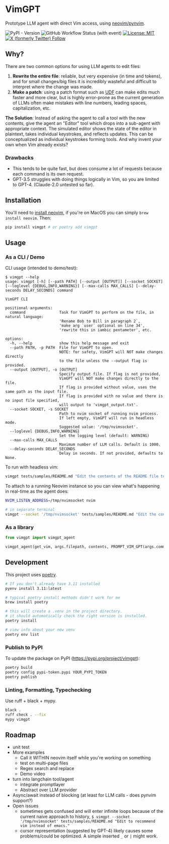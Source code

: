 # VimGPT
Prototype LLM agent with direct Vim access, using [neovim/pynvim](https://github.com/neovim/pynvim).

![PyPI - Version](https://img.shields.io/pypi/v/vimgpt)
![GitHub Workflow Status (with event)](https://img.shields.io/github/actions/workflow/status/nsbradford/vimgpt/main.yml?label=CI%20tests)
[![License: MIT](https://img.shields.io/badge/License-MIT-yellow.svg)](https://opensource.org/licenses/MIT)
[![X (formerly Twitter) Follow](https://img.shields.io/twitter/follow/n_s_bradford)](https://twitter.com/n_s_bradford)


## Why?
There are two common options for using LLM agents to edit files:
1. **Rewrite the entire file**: reliable, but very expensive (in time and tokens), and for small changes/big files it is incredibly wasteful and difficult to interpret where the change was made.
2. **Make a patch**: using a patch format such as [UDF](https://en.wikipedia.org/wiki/Diff) can make edits much faster and more clear, but is highly error-prone as the current generation of LLMs often make mistakes with line numbers, leading spaces, capitalization, etc.

**The Solution**: Instead of asking the agent to call a tool with the new contents, give the agent an "Editor" tool which drops into a sub-agent with appropriate context. The simulated editor shows the state of the editor in plaintext, takes individual keystrokes, and reflects updates. This can be conceptualized as individual keystrokes forming tools. And why invent your own when Vim already exists?

### Drawbacks
- This tends to be quite fast, but does consume a lot of requests because each command is its own request.
- GPT-3.5 struggles with doing things logically in Vim, so you are limited to GPT-4. (Claude-2.0 untested so far).

## Installation

You'll need to [install neovim](https://github.com/neovim/neovim/wiki/Installing-Neovim), if you're on MacOS you can simply `brew install neovim`. Then:

```bash
pip install vimgpt # or poetry add vimgpt
```

## Usage

### As a CLI / Demo

CLI usage (intended to demo/test):

```
$ vimgpt --help                      
usage: vimgpt [-h] [--path PATH] [--output [OUTPUT]] [--socket SOCKET] [--loglevel {DEBUG,INFO,WARNING}] [--max-calls MAX_CALLS] [--delay-seconds DELAY_SECONDS] command

VimGPT CLI

positional arguments:
  command               Task for VimGPT to perform on the file, in natural language: 
                        'Rename Bob to Bill in paragraph 2`, 
                        'make arg `user` optional on line 34', 
                        'rewrite this in iambic pentameter', etc.

options:
  -h, --help            show this help message and exit
  --path PATH, -p PATH  File for VimGPT to open. 
                        NOTE: for safety, VimGPT will NOT make changes directly
                        to the file unless the --output flag is provided.
  --output [OUTPUT], -o [OUTPUT]
                        Specify output file. If flag is not provided, 
                        VimGPT will NOT make changes directly to the file. 
                        If flag is provided without value, uses the same path as the input file. 
                        If flag is provided with no value and there is no input file specified, 
                        will output to 'vimgpt_output.txt'.
  --socket SOCKET, -s SOCKET
                        Path to nvim socket of running nvim process. 
                        If left empty, VimGPT will run in headless mode.
                        Suggested value: '/tmp/nvimsocket'.
  --loglevel {DEBUG,INFO,WARNING}
                        Set the logging level (default: WARNING)
  --max-calls MAX_CALLS
                        Maximum number of LLM calls. Default is 1000.
  --delay-seconds DELAY_SECONDS
                        Delay in seconds. If not provided, defaults to None.
```

To run with headless vim:
```bash
vimgpt tests/samples/README.md "Edit the contents of the README file to recommend Vim as the best text editor."
```

To attach to a running Neovim instance so you can view what's happening in real-time as the agent does:
```bash
NVIM_LISTEN_ADDRESS=/tmp/nvimsocket nvim

# in separate terminal
vimgpt --socket '/tmp/nvimsocket' tests/samples/README.md "Edit the contents of the README file to recommend Vim as the best text editor."
```

### As a library

```python
from vimgpt import vimgpt_agent 

vimgpt_agent(get_vim, args.filepath, contents, PROMPT_VIM_GPT(args.command))

```


## Development
This project uses [poetry](https://python-poetry.org/).

```bash
# If you don't already have 3.11 installed
pyenv install 3.11:latest

# typical poetry install methods didn't work for me
brew install poetry 

# this will create a .venv in the project directory.
# it should automatically check the right version is installed.
poetry install

# view info about your new venv
poetry env list
```


### Publish to PyPI
To update the package on PyPI (https://pypi.org/project/vimgpt):
```bash
poetry build
poetry config pypi-token.pypi YOUR_PYPI_TOKEN
poetry publish
```

### Linting, Formatting, Typechecking
Use ruff + black + mypy.

```bash
black .
ruff check . --fix
mypy vimgpt
```

## Roadmap
- unit test
- More examples
  - Call it WITHIN neovim itself while you're working on something
  - test on multi-page files
  - Regex search and replace
  - Demo video
- turn into langchain tool/agent
  - integrate promptlayer
  - Abstract over LLM provider
- Async/await instead of blocking (at least for LLM calls - does pynvim support?)
- Open issues
  - sometimes gets confused and will enter infinite loops because of the current naive approach to history, `$ vimgpt --socket '/tmp/nvimsocket' tests/samples/README.md "Edit to recommend vim instead of emacs."`
  - cursor representation (suggested by GPT-4) likely causes some problems/could be optimized. A simple inserted `_` or `|` might work.